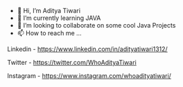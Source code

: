 - 👋 Hi, I’m Aditya Tiwari
- 🌱 I’m currently learning JAVA 
- 💞️ I’m looking to collaborate on some cool Java Projects
- 📫 How to reach me ...

Linkedin -  https://www.linkedin.com/in/adityatiwari1312/ 

Twitter -   https://twitter.com/WhoAdityaTiwari

Instagram - https://www.instagram.com/whoadityatiwari/

<!---
imadityatiwari/imadityatiwari is a ✨ special ✨ repository because its `README.md` (this file) appears on your GitHub profile.
You can click the Preview link to take a look at your changes.
--->
